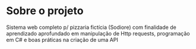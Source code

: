 # Sobre o projeto

Sistema web completo p/ pizzaria fictícia (Sodiore) com finalidade de aprendizado aprofundado em manipulação de Http requests, programação em C# e boas práticas na criação de uma API 
